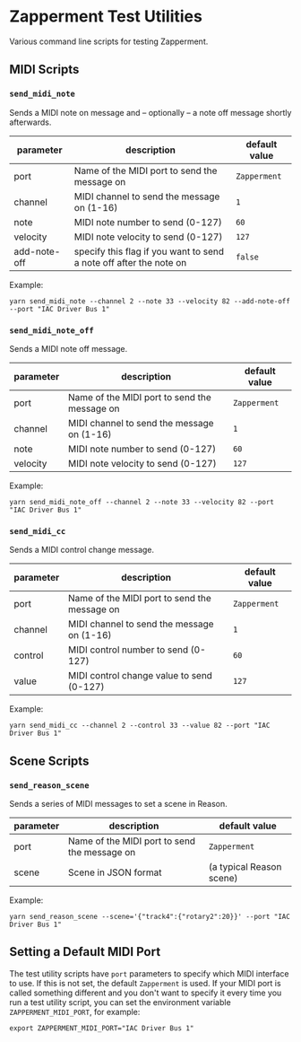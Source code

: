 # Zapperment Test Utilities

Various command line scripts for testing Zapperment.

## MIDI Scripts

### `send_midi_note`

Sends a MIDI note on message and – optionally – a note off message shortly
afterwards.

| parameter    | description                                                        | default value |
| ------------ | ------------------------------------------------------------------ | ------------- |
| port         | Name of the MIDI port to send the message on                       | `Zapperment`  |
| channel      | MIDI channel to send the message on (1-16)                         | `1`           |
| note         | MIDI note number to send (0-127)                                   | `60`          |
| velocity     | MIDI note velocity to send (0-127)                                 | `127`         |
| add-note-off | specify this flag if you want to send a note off after the note on | `false`       |

Example:

```
yarn send_midi_note --channel 2 --note 33 --velocity 82 --add-note-off --port "IAC Driver Bus 1"
```

### `send_midi_note_off`

Sends a MIDI note off message.

| parameter | description                                  | default value |
| --------- | -------------------------------------------- | ------------- |
| port      | Name of the MIDI port to send the message on | `Zapperment`  |
| channel   | MIDI channel to send the message on (1-16)   | `1`           |
| note      | MIDI note number to send (0-127)             | `60`          |
| velocity  | MIDI note velocity to send (0-127)           | `127`         |

Example:

```
yarn send_midi_note_off --channel 2 --note 33 --velocity 82 --port "IAC Driver Bus 1"
```

### `send_midi_cc`

Sends a MIDI control change message.

| parameter | description                                  | default value |
| --------- | -------------------------------------------- | ------------- |
| port      | Name of the MIDI port to send the message on | `Zapperment`  |
| channel   | MIDI channel to send the message on (1-16)   | `1`           |
| control   | MIDI control number to send (0-127)          | `60`          |
| value     | MIDI control change value to send (0-127)    | `127`         |

Example:

```
yarn send_midi_cc --channel 2 --control 33 --value 82 --port "IAC Driver Bus 1"
```

## Scene Scripts

### `send_reason_scene`

Sends a series of MIDI messages to set a scene in Reason.

| parameter | description                                  | default value            |
| --------- | -------------------------------------------- | ------------------------ |
| port      | Name of the MIDI port to send the message on | `Zapperment`             |
| scene     | Scene in JSON format                         | (a typical Reason scene) |

Example:

```
yarn send_reason_scene --scene='{"track4":{"rotary2":20}}' --port "IAC Driver Bus 1"
```

## Setting a Default MIDI Port

The test utility scripts have `port` parameters to specify which MIDI interface
to use. If this is not set, the default `Zapperment` is used. If your MIDI port
is called something different and you don't want to specify it every time you
run a test utility script, you can set the environment variable
`ZAPPERMENT_MIDI_PORT`, for example:

```
export ZAPPERMENT_MIDI_PORT="IAC Driver Bus 1"
```
